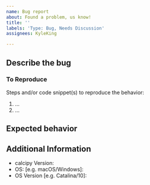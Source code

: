 ```yaml
---
name: Bug report
about: Found a problem, us know!
title: ''
labels: 'Type: Bug, Needs Discussion'
assignees: KyleKing

---
```


## Describe the bug

<!-- TODO: Describe the bug -->
### To Reproduce

<!-- TODO: How can someone else replicate the issue -->

Steps and/or code snippet(s) to reproduce the behavior:

1. ...
2. ...

## Expected behavior

<!-- TODO: What did you expect? -->

## Additional Information

<!-- TODO: Add any relevant versions -->

- calcipy Version:
- OS: [e.g. macOS/Windows]:
- OS Version [e.g. Catalina/10]:

<!-- TODO: Add `pip freeze` or other version information that is relevant -->
